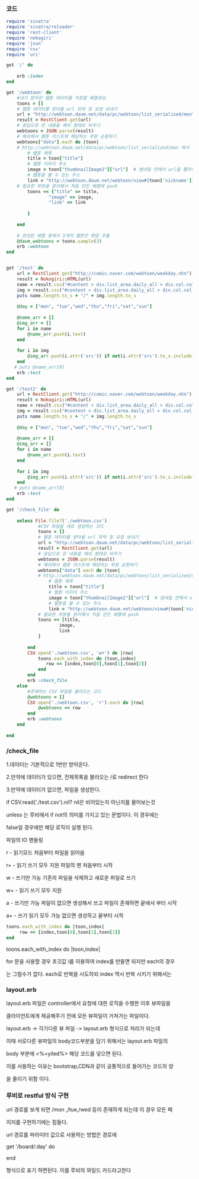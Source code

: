 ### 코드

```ruby
require 'sinatra'
require 'sinatra/reloader'
require 'rest-client'
require 'nokogiri'
require 'json'
require 'csv'
require 'uri'

get '/' do
    
    erb :index
end

get '/webtoon' do
    #내가 받아온 웹툰 데이터를 저장할 배열생성
    toons = []
    # 웹툰 데이터를 받아올 url 파악 및 요청 보내기
    url = "http://webtoon.daum.net/data/pc/webtoon/list_serialized/mon"
    result = RestClient.get(url)
    # 응답으로 온 내용을 해쉬 형태로 바꾸기
    webtoons = JSON.parse(result)
    # 해쉬에서 웹툰 리스트에 해당하는 부분 순환하기
    webtoons["data"].each do |toon|
    # http://webtoon.daum.net/data/pc/webtoon/list_serialized/mon 에서 
        # 웹툰 제목
        title = toon["title"]
        # 웹툰 이미지 주소
        image = toon["thumbnailImage2"]["url"]  # 썸네일 안에서 url을 뽑아야됨.
        # 웹툰을 볼 수 있는 주소
        link = "http://webtoon.daum.net/webtoon/view#{toon['nickname']}"
    # 필요한 부분을 분리해서 처음 만든 배열에 push 
        toons << {"title" => title,
                "image" => image,
                "link" => link
            
        }
        
    end
    
    # 완성된 배열 중에서 3개의 웹툰만 랜덤 추출
    @daum_webtoons = toons.sample(3)
    erb :webtoon
end


get '/test' do
    url = RestClient.get("http://comic.naver.com/webtoon/weekday.nhn")
    result = Nokogiri::HTML(url)
    name = result.css("#content > div.list_area.daily_all > div.col.col_selected > div > ul > li > a")
    img = result.css("#content > div.list_area.daily_all > div.col.col_selected > div > ul > li > div > a > img")
    puts name.length.to_s + "/" + img.length.to_s
    
    @day = ["mon", "tue","wed","thu","fri","sat","sun"]
    
    @name_arr = []
    @img_arr = []
    for i in name
        @name_arr.push(i.text)
    end
    
    for i in img
        @img_arr.push(i.attr('src')) if not(i.attr('src').to_s.include?"new")
    end
   # puts @name_arr[0]
    erb :test
end

get '/test2' do
    url = RestClient.get("http://comic.naver.com/webtoon/weekday.nhn")
    result = Nokogiri::HTML(url)
    name = result.css("#content > div.list_area.daily_all > div.col.col_selected > div > ul > li > a")
    img = result.css("#content > div.list_area.daily_all > div.col.col_selected > div > ul > li > div > a > img")
    puts name.length.to_s + "/" + img.length.to_s
    
    @day = ["mon", "tue","wed","thu","fri","sat","sun"]
    
    @name_arr = []
    @img_arr = []
    for i in name
        @name_arr.push(i.text)
    end
    
    for i in img
        @img_arr.push(i.attr('src')) if not(i.attr('src').to_s.include?"new")
    end
   # puts @name_arr[0]
    erb :test
end

get '/check_file' do
 
    unless File.file?('./webtoon.csv')
            #CSV 파일을 새로 생성하는 코드
            toons = []
            # 웹툰 데이터를 받아올 url 파악 및 요청 보내기
            url = "http://webtoon.daum.net/data/pc/webtoon/list_serialized/mon"
            result = RestClient.get(url)
            # 응답으로 온 내용을 해쉬 형태로 바꾸기
            webtoons = JSON.parse(result)
            # 해쉬에서 웹툰 리스트에 해당하는 부분 순환하기
            webtoons["data"].each do |toon|
            # http://webtoon.daum.net/data/pc/webtoon/list_serialized/mon 에서 
                # 웹툰 제목
                title = toon["title"]
                # 웹툰 이미지 주소
                image = toon["thumbnailImage2"]["url"]  # 썸네일 안에서 url을 뽑아야됨.
                # 웹툰을 볼 수 있는 주소
                link = "http://webtoon.daum.net/webtoon/view#{toon['nickname']}"
            # 필요한 부분을 분리해서 처음 만든 배열에 push 
            toons << [title,
                    image,
                    link
            ]
            
        end
        CSV.open('./webtoon.csv', 'w+') do |row|
            toons.each_with_index do |toon,index|
               row << [index,toon[0],toon[1],toon[2]]  
            end
        end
        erb :check_file
    else
        #존재하는 CSV 파일을 불러오는 코드
        @webtoons = []
        CSV.open('./webtoon.csv', 'r').each do |row|
            @webtoons << row
        end
        erb :webtoons
    end
        
end
```



### /check_file

1.데이터는 기본적으로 1번만 받아온다.

2.만약에 데이터가 있으면, 전체목록을 불러오는 /로 redirect 한다

3.만약에 데이터가 없으면,  파일을 생성한다.



if CSV.read('./test.csv').nil?  nil은 비어있는지 아닌지를 물어보는것

unless 는 루비에서 if not의 의미를 가지고 있는 문법이다.  이 경우에는 

false일 경우에만 해당 로직이 실행 된다.

파일의 IO 핸들링

r - 읽기모드 처음부터 파일을 읽어옴 

r+ - 읽기 쓰기 모두 지원 파일의 맨 처음부터 시작

w - 쓰기만 가능 기존의 파일을 삭제하고 새로운 파일로 쓰기

w+ - 읽기 쓰기 모두 지원  

a - 쓰기만 가능 파일이 없으면 생성해서 쓰고 파일이 존재하면 끝에서 부터 시작

a+ - 쓰기 읽기 모두 가능 없으면 생성하고 끝부터 시작



```ruby
toons.each_with_index do |toon,index|
     row << [index,toon[0],toon[1],toon[2]] 
end
```

toons.each_with_index do |toon,index|

for 문을 사용할 경우 초깃값 i를 이용하여 index를 만들면 되지만 each의 경우

는 그럴수가 없다.  each로 반복을 시도하되 index 역시 반복 시키기 위해서는



### layout.erb

layout.erb 파일은 controller에서 요청에 대한 로직을 수행한 이후  뷰파일을 

클라이언트에게 제공해주기 전에 모든 뷰파일이 거쳐가는 파일이다. 

layout.erb -> 각기다른 뷰 파일 -> layout.erb 형식으로 처리가 되는데

이때 서로다른 뷰파일의 body코드부분을 담기 위해서는 layout.erb 파일의 

body 부분에 <%=yiled%> 해당 코드를 넣으면 된다.

이를 사용하는 이유는 bootstrap,CDN과 같이 공통적으로 들어가는 코드의 양

을 줄이기 위함 이다.



### 루비로 restful 방식 구현

url 경로를 보게 되면 /mon ,/tue,/wed 등이 존재하게 되는데  이 경우 모든 페

이지를 구현하기에는 힘들다.

url 경로를 파라미터 값으로 사용하는 방법은 경로에 

get '/board/:day' do

end

형식으로 표기 하면된다. 이를 루비의 와일드 카드라고한다